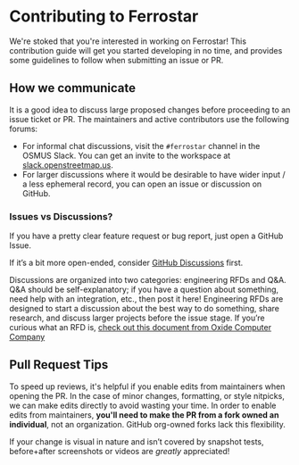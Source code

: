 # Contributing to Ferrostar

We're stoked that you're interested in working on Ferrostar!
This contribution guide will get you started developing in no time,
and provides some guidelines to follow when submitting an issue or PR.

## How we communicate

It is a good idea to discuss large proposed changes
before proceeding to an issue ticket or PR.
The maintainers and active contributors use the following forums:

* For informal chat discussions, visit the `#ferrostar` channel in the OSMUS Slack.
  You can get an invite to the workspace at [slack.openstreetmap.us](https://slack.openstreetmap.us/).
* For larger discussions where it would be desirable to have wider input / a less ephemeral record,
	you can open an issue or discussion on GitHub.
	
### Issues vs Discussions? 

If you have a pretty clear feature request or bug report,
just open a GitHub Issue.

If it’s a bit more open-ended, consider [GitHub Discussions](https://github.com/stadiamaps/ferrostar/discussions) first.

Discussions are organized into two categories: engineering RFDs and Q&A.
Q&A should be self-explanatory; if you have a question about something,
need help with an integration, etc., then post it here!
Engineering RFDs are designed to start a discussion about the best way to do something,
share research, and discuss larger projects before the issue stage.
If you’re curious what an RFD is,
[check out this document from Oxide Computer Company](https://rfd.shared.oxide.computer/rfd/0001)

## Pull Request Tips

To speed up reviews,
it's helpful if you enable edits from maintainers when opening the PR.
In the case of minor changes, formatting, or style nitpicks,
we can make edits directly to avoid wasting your time.
In order to enable edits from maintainers, **you'll need to make the PR from a fork owned an individual**,
not an organization.
GitHub org-owned forks lack this flexibility.

If your change is visual in nature and isn’t covered by snapshot tests,
before+after screenshots or videos are *greatly* appreciated!


